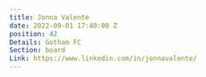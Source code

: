 ```yaml
---
title: Jonna Valente
date: 2022-09-01 17:40:00 Z
position: 42
Details: Gotham FC
Section: board
Link: https://www.linkedin.com/in/jonnavalente/
---
```


